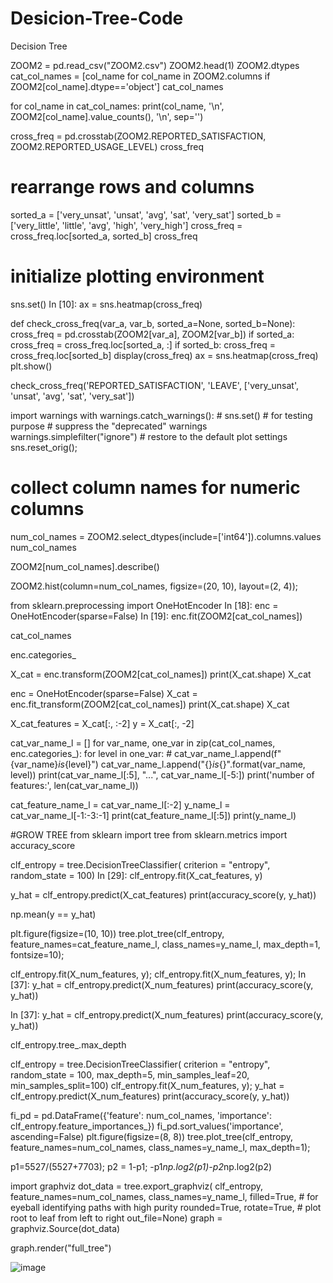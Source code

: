 # Desicion-Tree-Code

Decision Tree

ZOOM2 = pd.read_csv("ZOOM2.csv")
ZOOM2.head(1)
ZOOM2.dtypes
cat_col_names = [col_name for col_name in ZOOM2.columns if ZOOM2[col_name].dtype=='object']
cat_col_names

for col_name in cat_col_names:
    print(col_name, '\n', ZOOM2[col_name].value_counts(), '\n', sep='')

cross_freq = pd.crosstab(ZOOM2.REPORTED_SATISFACTION, ZOOM2.REPORTED_USAGE_LEVEL)
cross_freq

# rearrange rows and columns
sorted_a = ['very_unsat', 'unsat', 'avg', 'sat', 'very_sat']
sorted_b = ['very_little', 'little', 'avg', 'high', 'very_high']
cross_freq = cross_freq.loc[sorted_a, sorted_b]
cross_freq

# initialize plotting environment
sns.set()
In [10]:
ax = sns.heatmap(cross_freq)

def check_cross_freq(var_a, var_b, sorted_a=None, sorted_b=None):
    cross_freq = pd.crosstab(ZOOM2[var_a], ZOOM2[var_b])
    if sorted_a:
        cross_freq = cross_freq.loc[sorted_a, :]
    if sorted_b:
        cross_freq = cross_freq.loc[sorted_b]
    display(cross_freq)
    ax = sns.heatmap(cross_freq)
    plt.show()

check_cross_freq('REPORTED_SATISFACTION', 'LEAVE', ['very_unsat', 'unsat', 'avg', 'sat', 'very_sat'])

import warnings
with warnings.catch_warnings():
    # sns.set() # for testing purpose
    # suppress the "deprecated" warnings
    warnings.simplefilter("ignore")
    # restore to the default plot settings
    sns.reset_orig();

# collect column names for numeric columns
num_col_names = ZOOM2.select_dtypes(include=['int64']).columns.values
num_col_names

ZOOM2[num_col_names].describe()

ZOOM2.hist(column=num_col_names, figsize=(20, 10), layout=(2, 4));

from sklearn.preprocessing import OneHotEncoder
In [18]:
enc = OneHotEncoder(sparse=False)
In [19]:
enc.fit(ZOOM2[cat_col_names])

cat_col_names

enc.categories_

X_cat = enc.transform(ZOOM2[cat_col_names])
print(X_cat.shape)
X_cat

enc = OneHotEncoder(sparse=False)
X_cat = enc.fit_transform(ZOOM2[cat_col_names])
print(X_cat.shape)
X_cat

X_cat_features = X_cat[:, :-2]
y = X_cat[:, -2]

cat_var_name_l = []
for var_name, one_var in zip(cat_col_names, enc.categories_):
    for level in one_var:
        # cat_var_name_l.append(f"{var_name}_is_{level}")
        cat_var_name_l.append("{}_is_{}".format(var_name, level))
print(cat_var_name_l[:5], "...", cat_var_name_l[-5:])
print('number of features:', len(cat_var_name_l))

cat_feature_name_l = cat_var_name_l[:-2]
y_name_l = cat_var_name_l[-1:-3:-1]
print(cat_feature_name_l[:5])
print(y_name_l)

#GROW TREE
from sklearn import tree
from sklearn.metrics import accuracy_score 

clf_entropy = tree.DecisionTreeClassifier( 
            criterion = "entropy", 
            random_state = 100) 
In [29]:
clf_entropy.fit(X_cat_features, y)

y_hat = clf_entropy.predict(X_cat_features)
print(accuracy_score(y, y_hat))

np.mean(y == y_hat)

plt.figure(figsize=(10, 10))
tree.plot_tree(clf_entropy, feature_names=cat_feature_name_l, class_names=y_name_l, max_depth=1, fontsize=10);

clf_entropy.fit(X_num_features, y);
clf_entropy.fit(X_num_features, y);
In [37]:
y_hat = clf_entropy.predict(X_num_features)
print(accuracy_score(y, y_hat))

In [37]:
y_hat = clf_entropy.predict(X_num_features)
print(accuracy_score(y, y_hat))

clf_entropy.tree_.max_depth


clf_entropy = tree.DecisionTreeClassifier( 
            criterion = "entropy", random_state = 100, 
            max_depth=5, min_samples_leaf=20, min_samples_split=100)
clf_entropy.fit(X_num_features, y);
y_hat = clf_entropy.predict(X_num_features)
print(accuracy_score(y, y_hat))

fi_pd = pd.DataFrame({'feature': num_col_names, 'importance': clf_entropy.feature_importances_})
fi_pd.sort_values('importance', ascending=False)
plt.figure(figsize=(8, 8))
tree.plot_tree(clf_entropy, feature_names=num_col_names, class_names=y_name_l, max_depth=1);

p1=5527/(5527+7703); p2 = 1-p1; -p1*np.log2(p1)-p2*np.log2(p2)

import graphviz
dot_data = tree.export_graphviz(
    clf_entropy, 
    feature_names=num_col_names,
    class_names=y_name_l, 
    filled=True, # for eyeball identifying paths with high purity 
    rounded=True, 
    rotate=True, # plot root to leaf from left to right
    out_file=None) 
graph = graphviz.Source(dot_data) 

graph.render("full_tree")

![image](https://user-images.githubusercontent.com/80474158/116000227-577ace00-a5bd-11eb-85a3-8b64dd480bce.png)
